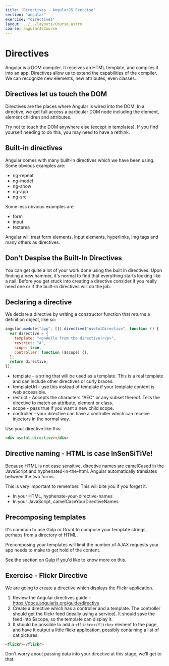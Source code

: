 ```yaml
---
title: "Directives - AngularJS Exercise"
section: "angular"
exercise: "directives"
layout: ../../layouts/Course.astro
course: angularJsCourse
---
```


# Directives

Angular is a DOM compiler. It receives an HTML template, and compiles it into an app. Directives allow us to extend the capabilities of the compiler. We can recognize new elements, new attributes, even classes.

## Directives let us touch the DOM

Directives are the places where Angular is wired into the DOM. In a directive, we get full access a particular DOM node including the element, element children and attributes.

Try not to touch the DOM anywhere else (except in templates). If you find yourself needing to do this, you may need to have a rethink.

## Built-in directives

Angular comes with many built-in directives which we have been using. Some obvious examples are:

- ng-repeat
- ng-model
- ng-show
- ng-app
- ng-src

Some less obvious examples are:

- form
- input
- textarea

Angular will treat form elements, input elements, hyperlinks, img tags and many others as directives.

## Don't Despise the Built-In Directives

You can get quite a lot of your work done using the built in directives. Upon finding a new hammer, it's normal to find that everything starts looking like a nail. Before you get stuck into creating a directive consider if you really need one or if the built-in directives will do the job.

## Declaring a directive

We declare a directive by writing a constructor function that returns a definition object, like so:

```js
angular.module("app", []).directive("usefulDirective", function () {
  var directive = {
    template: "<p>Hello from the directive!</p>",
    restrict: "A",
    scope: true,
    controller: function ($scope) {},
  };
  return directive;
});
```

- template - a string that will be used as a template. This is a real template and can include other directives or curly braces.
- templateUrl - use this instead of template if your template content is web accessible.
- restrict - Accepts the characters "AEC" or any subset thereof. Tells the directive to match an attribute, element or class.
- scope - pass true if you want a new child scope.
- controller - your directive can have a controller which can receive injectors in the normal way.

Use your directive like this:

```html
<div useful-directive></div>
```

## Directive naming - HTML is case InSenSiTiVe!

Because HTML is not case sensitive, directive names are camelCased in the JavaScript and hyphenated-in-the-html. Angular automatically translates between the two forms.

This is very important to remember. This will bite you if you forget it.

- In your HTML, hyphenate-your-directive-names
- In your JavaScript, camelCaseYourDirectiveNames

## Precomposing templates

It's common to use Gulp or Grunt to compose your template strings, perhaps from a directory of HTML.

Precomposing your templates will limit the number of AJAX requests your app needs to make to get hold of the content.

See the section on Gulp if you'd like to know more on this.

<div class="exercise">

## Exercise - Flickr Directive

We are going to create a directive which displays the Flickr application.

1. Review the Angular directives guide - <https://docs.angularjs.org/guide/directive>
2. Create a directive which has a controller and a template. The controller should get the flickr feed (ideally using a service). It should save the feed into $scope, so the template can display it.
3. It should be possible to add a `<flickr></flickr>` element to the page, and have it output a little flickr application, possibly containing a list of cat pictures.

```html
<flickr></flickr>
```

Don't worry about passing data into your directive at this stage, we'll get to that.

</div>
